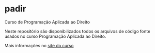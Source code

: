 # padir
Curso de Programação Aplicada ao Direito

Neste repositório são disponibilizados todos os arquivos de código fonte usados no curso
Programação Aplicada ao Direito.

Mais informações no [site do curso](https://www.robertonovaes.com.br/index.php/programacao-aplicada-ao-direito/)